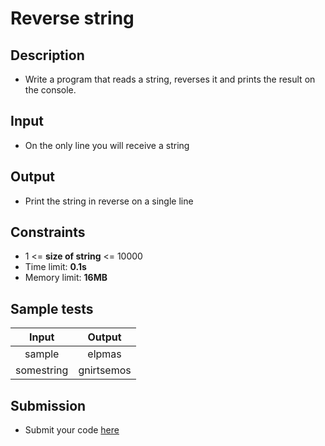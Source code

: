 # Reverse string

## Description
- Write a program that reads a string, reverses it and prints the result on the console.

## Input
- On the only line you will receive a string

## Output
- Print the string in reverse on a single line

## Constraints
- 1 <= **size of string** <= 10000
- Time limit: **0.1s**
- Memory limit: **16MB**

## Sample tests

| Input  | Output |
|:------:|:------:|
| sample | elpmas |
| somestring | gnirtsemos |

## Submission
- Submit your code [here](http://bgcoder.com/Contests/Practice/Index/468#0)
